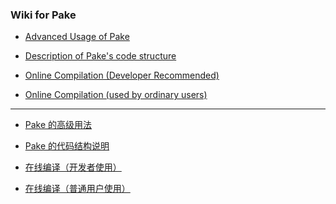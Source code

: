 ### Wiki for Pake

- [Advanced Usage of Pake](https://github.com/tw93/Pake/wiki/Advanced-Usage-of-Pake)

- [Description of Pake's code structure](https://github.com/tw93/Pake/wiki/Description-of-Pake's-code-structure)

- [Online Compilation (Developer Recommended)](https://github.com/tw93/Pake/wiki/Online-Compilation-(Developer-Recommended))

- [Online Compilation (used by ordinary users)](https://github.com/tw93/Pake/wiki/Online-Compilation-(used-by-ordinary-users))

------
- [Pake 的高级用法](https://github.com/tw93/Pake/wiki/Pake-%E7%9A%84%E9%AB%98%E7%BA%A7%E7%94%A8%E6%B3%95)

- [Pake 的代码结构说明](https://github.com/tw93/Pake/wiki/Pake-%E7%9A%84%E4%BB%A3%E7%A0%81%E7%BB%93%E6%9E%84%E8%AF%B4%E6%98%8E)

- [在线编译（开发者使用）](https://github.com/tw93/Pake/wiki/%E5%9C%A8%E7%BA%BF%E7%BC%96%E8%AF%91%EF%BC%88%E5%BC%80%E5%8F%91%E8%80%85%E4%BD%BF%E7%94%A8%EF%BC%89)

- [在线编译（普通用户使用）](https://github.com/tw93/Pake/wiki/%E5%9C%A8%E7%BA%BF%E7%BC%96%E8%AF%91%EF%BC%88%E6%99%AE%E9%80%9A%E7%94%A8%E6%88%B7%E4%BD%BF%E7%94%A8%EF%BC%89)

